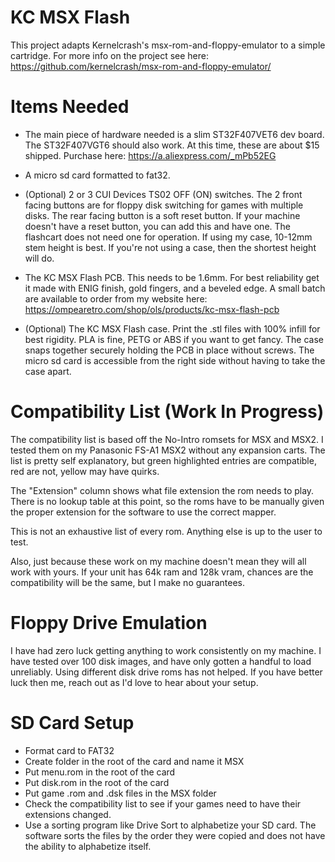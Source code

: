 KC MSX Flash
============

This project adapts Kernelcrash's msx-rom-and-floppy-emulator to a simple cartridge. For more info on the project see here: https://github.com/kernelcrash/msx-rom-and-floppy-emulator/

Items Needed
============

- The main piece of hardware needed is a slim ST32F407VET6 dev board. The ST32F407VGT6 should also work. At this time, these are about $15 shipped. Purchase here: https://a.aliexpress.com/_mPb52EG

- A micro sd card formatted to fat32.

- (Optional) 2 or 3 CUI Devices TS02 OFF (ON) switches. The 2 front facing buttons are for floppy disk switching for games with multiple disks. The rear facing button is a soft reset button. If your machine doesn't have a reset button, you can add this and have one. The flashcart does not need one for operation. If using my case, 10-12mm stem height is best. If you're not using a case, then the shortest height will do.

- The KC MSX Flash PCB. This needs to be 1.6mm. For best reliability get it made with ENIG finish, gold fingers, and a beveled edge. A small batch are available to order from my website here: https://ompearetro.com/shop/ols/products/kc-msx-flash-pcb

- (Optional) The KC MSX Flash case. Print the .stl files with 100% infill for best rigidity. PLA is fine, PETG or ABS if you want to get fancy. The case snaps together securely holding the PCB in place without screws. The micro sd card is accessible from the right side without having to take the case apart.

Compatibility List (Work In Progress)
==================

The compatibility list is based off the No-Intro romsets for MSX and MSX2. I tested them on my Panasonic FS-A1 MSX2 without any expansion carts. The list is pretty self explanatory, but green highlighted entries are compatible, red are not, yellow may have quirks.

The "Extension" column shows what file extension the rom needs to play. There is no lookup table at this point, so the roms have to be manually given the proper extension for the software to use the correct mapper.

This is not an exhaustive list of every rom. Anything else is up to the user to test. 

Also, just because these work on my machine doesn't mean they will all work with yours. If your unit has 64k ram and 128k vram, chances are the compatibility will be the same, but I make no guarantees.

Floppy Drive Emulation
======================

I have had zero luck getting anything to work consistently on my machine. I have tested over 100 disk images, and have only gotten a handful to load unreliably. Using different disk drive roms has not helped. If you have better luck then me, reach out as I'd love to hear about your setup.

SD Card Setup
=============

- Format card to FAT32
- Create folder in the root of the card and name it MSX
- Put menu.rom in the root of the card
- Put disk.rom in the root of the card
- Put game .rom and .dsk files in the MSX folder
- Check the compatibility list to see if your games need to have their extensions changed.
- Use a sorting program like Drive Sort to alphabetize your SD card. The software sorts the files by the order they were copied and does not have the ability to alphabetize itself.
